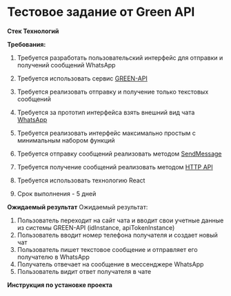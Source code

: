 # Тестовое задание от Green API

**Стек Технологий**

**Требования:**
1. Требуется разработать пользовательский интерфейс для отправки и получений
сообщений WhatsApp
2. Требуется использовать сервис [GREEN-API](https://green-api.com/)
3. Требуется реализовать отправку и получение только текстовых сообщений
4. Требуется за прототип интерфейса взять внешний вид чата [WhatsApp](https://web.whatsapp.com/)
5. Требуется реализовать интерфейс максимально простым с минимальным набором
функций

6. Требуется отправку сообщений реализовать методом 
[SendMessage](https://green-api.com/docs/api/sending/SendMessage/)

7. Требуется получение сообщений реализовать методом 
[HTTP API](https://green-api.com/docs/api/receiving/technology-http-api/)

8. Требуется использовать технологию React
9. Срок выполнения - 5 дней

**Ожидаемый результат**
Ожидаемый результат:
1. Пользователь переходит на сайт чата и вводит свои учетные данные из
системы GREEN-API (idInstance, apiTokenInstance)
2. Пользователь вводит номер телефона получателя и создает новый чат
3. Пользователь пишет текстовое сообщение и отправляет его получателю в
WhatsApp
4. Получатель отвечает на сообщение в мессенджере WhatsApp
5. Пользователь видит ответ получателя в чате

**Инструкция по установке проекта**


```
